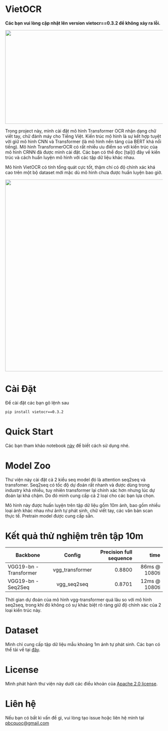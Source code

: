 # VietOCR
**Các bạn vui lòng cập nhật lên version vietocr==0.3.2 để không xảy ra lỗi.**
<p align="center">
<img src="https://github.com/pbcquoc/vietocr/raw/master/image/sample.png" width="1000" height="300">
</p>
Trong project này, mình cài đặt mô hình Transformer OCR nhận dạng chữ viết tay, chữ đánh máy cho Tiếng Việt. Kiến trúc mô hình là sự kết hợp tuyệt vời giữ mô hình CNN và Transformer (là mô hình nền tảng của BERT khá nổi tiếng). Mô hình TransformerOCR có rất nhiều ưu điểm so với kiến trúc của mô hình CRNN đã được mình cài đặt. Các bạn có thể đọc [tại]() đây về kiến trúc và cách huấn luyện mô hình với các tập dữ liệu khác nhau. 

Mô hình VietOCR có tính tổng quát cực tốt, thậm chí có độ chính xác khá cao trên một bộ dataset mới mặc dù mô hình chưa được huấn luyện bao giờ. 

<p align="center">
<img src="https://raw.githubusercontent.com/pbcquoc/vietocr/master/image/vietocr.jpg" width="512" height="614">
</p>

# Cài Đặt
Để cài đặt các bạn gõ lệnh sau
```
pip install vietocr==0.3.2
```
# Quick Start
Các bạn tham khảo notebook [này](https://colab.research.google.com/drive/1GVRKGFPsmq_xKJbOuSplrIDJZYp-IyzW?usp=sharing) để biết cách sử dụng nhé. 

# Model Zoo 
Thư viện này cài đặt cả 2 kiểu seq model đó là attention seq2seq và transfomer. Seq2seq có tốc độ dự đoán rất nhanh và được dùng trong industry khá nhiều, tuy nhiên transformer lại chính xác hơn nhưng lúc dự đoán lại khá chậm. Do đó mình cung cấp cả 2 loại cho các bạn lựa chọn. 

Mô hình này được huấn luyện trên tập dữ liệu gồm 10m ảnh, bao gồm nhiều loại ảnh khác nhau như ảnh tự phát sinh, chữ viết tay, các văn bản scan thực tế. 
Pretrain model được cung cấp sẵn.

# Kết quả thử nghiệm trên tập 10m
| Backbone         | Config           | Precision full sequence | time |
| ------------- |:-------------:| ---:|---:|
| VGG19-bn - Transformer | vgg_transformer | 0.8800 | 86ms @ 1080ti  |
| VGG19-bn - Seq2Seq     | vgg_seq2seq     | 0.8701 | 12ms @ 1080ti |

Thời gian dự đoán của mô hình vgg-transformer quá lâu so với mô hình seq2seq, trong khi đó không có sự khác biệt rõ ràng giữ độ chính xác của 2 loại kiến trúc này.

# Dataset 
Mình chỉ cung cấp tập dữ liệu mẫu khoảng 1m ảnh tự phát sinh. Các bạn có thể tải về tại [đây](https://drive.google.com/file/d/1T0cmkhTgu3ahyMIwGZeby612RpVdDxOR/view).
# License
Mình phát hành thư viện này dưới các điều khoản của [Apache 2.0 license]().

# Liên hệ
Nếu bạn có bất kì vấn đề gì, vui lòng tạo issue hoặc liên hệ mình tại pbcquoc@gmail.com 
